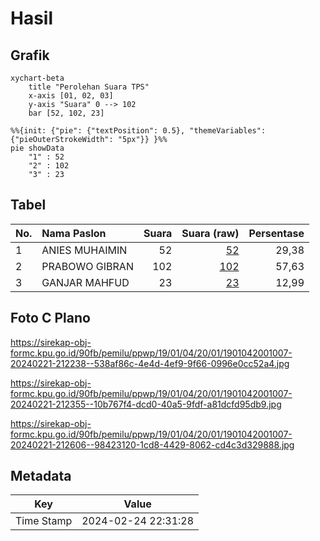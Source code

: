 # Hasil

## Grafik

```mermaid
xychart-beta
    title "Perolehan Suara TPS"
    x-axis [01, 02, 03]
    y-axis "Suara" 0 --> 102
    bar [52, 102, 23]
```

```mermaid
%%{init: {"pie": {"textPosition": 0.5}, "themeVariables": {"pieOuterStrokeWidth": "5px"}} }%%
pie showData
    "1" : 52
    "2" : 102
    "3" : 23
```

## Tabel

| No. | Nama Paslon    | Suara | Suara (raw) | Persentase |
|:--- |:-------------- | -----:| -----------:| ----------:|
| 1   | ANIES MUHAIMIN | 52    | [52][p-1]   | 29,38      |
| 2   | PRABOWO GIBRAN | 102   | [102][p-2]  | 57,63      |
| 3   | GANJAR MAHFUD  | 23    | [23][p-3]   | 12,99      |


[p-1]: https://github.com/gigit-pemilu/pemilu-2024-19-kepulauan-bangka-belitung/blob/main/pilpres/hitung-suara/sub/19-kepulauan-bangka-belitung/sub/01-bangka/sub/04-mendo-barat/sub/2001-petaling/sub/007-tps/sub/paslon-1.txt
[p-2]: https://github.com/gigit-pemilu/pemilu-2024-19-kepulauan-bangka-belitung/blob/main/pilpres/hitung-suara/sub/19-kepulauan-bangka-belitung/sub/01-bangka/sub/04-mendo-barat/sub/2001-petaling/sub/007-tps/sub/paslon-2.txt
[p-3]: https://github.com/gigit-pemilu/pemilu-2024-19-kepulauan-bangka-belitung/blob/main/pilpres/hitung-suara/sub/19-kepulauan-bangka-belitung/sub/01-bangka/sub/04-mendo-barat/sub/2001-petaling/sub/007-tps/sub/paslon-3.txt

## Foto C Plano

https://sirekap-obj-formc.kpu.go.id/90fb/pemilu/ppwp/19/01/04/20/01/1901042001007-20240221-212238--538af86c-4e4d-4ef9-9f66-0996e0cc52a4.jpg

https://sirekap-obj-formc.kpu.go.id/90fb/pemilu/ppwp/19/01/04/20/01/1901042001007-20240221-212355--10b767f4-dcd0-40a5-9fdf-a81dcfd95db9.jpg

https://sirekap-obj-formc.kpu.go.id/90fb/pemilu/ppwp/19/01/04/20/01/1901042001007-20240221-212606--98423120-1cd8-4429-8062-cd4c3d329888.jpg


## Metadata

| Key        | Value               |
| ---------- | ------------------- |
| Time Stamp | 2024-02-24 22:31:28 |



